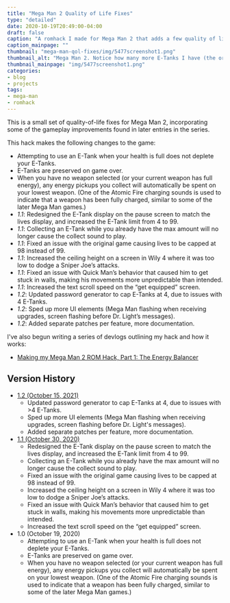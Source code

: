 ```yaml
---
title: "Mega Man 2 Quality of Life Fixes"
type: "detailed"
date: 2020-10-19T20:49:00-04:00
draft: false
caption: "A romhack I made for Mega Man 2 that adds a few quality of life improvements, including a recreation of the Energy Balancer feature, a fix for Quick Man's AI, an increased E-Tank cap, and more."
caption_mainpage: ""
thumbnail: "mega-man-qol-fixes/img/5477screenshot1.png"
thumbnail_alt: "Mega Man 2. Notice how many more E-Tanks I have (the original was limited to 4 and displayed them differently)."
thumbnail_mainpage: "img/5477screenshot1.png"
categories:
- blog
- projects
tags:
- mega-man
- romhack
---
```


This is a small set of quality-of-life fixes for Mega Man 2, incorporating some of the gameplay improvements found in later entries in the series.  

This hack makes the following changes to the game:

* Attempting to use an E-Tank when your health is full does not deplete your E-Tanks.
* E-Tanks are preserved on game over.
* When you have no weapon selected (or your current weapon has full energy), any energy pickups you collect will automatically be spent on your lowest weapon. (One of the Atomic Fire charging sounds is used to indicate that a weapon has been fully charged, similar to some of the later Mega Man games.)
* *1.1*: Redesigned the E-Tank display on the pause screen to match the lives display, and increased the E-Tank limit from 4 to 99.
* *1.1*: Collecting an E-Tank while you already have the max amount will no longer cause the collect sound to play.
* *1.1*: Fixed an issue with the original game causing lives to be capped at 98 instead of 99.
* *1.1*: Increased the ceiling height on a screen in Wily 4 where it was too low to dodge a Sniper Joe’s attacks.
* *1.1*: Fixed an issue with Quick Man’s behavior that caused him to get stuck in walls, making his movements more unpredictable than intended.
* *1.1*: Increased the text scroll speed on the “get equipped” screen.
* *1.2*: Updated password generator to cap E-Tanks at 4, due to issues with 4 E-Tanks.
* *1.2*: Sped up more UI elements (Mega Man flashing when receiving upgrades, screen flashing before Dr. Light’s messages).
* *1.2*: Added separate patches per feature, more documentation.

I've also begun writing a series of devlogs outlining my hack and how it works:
* [Making my Mega Man 2 ROM Hack, Part 1: The Energy Balancer](/thoughts/devlogs/romhacks/mm2_1/)

## Version History

- [1.2 (October 15, 2021)](zip/megaman2_qol_1_2.zip)
  - Updated password generator to cap E-Tanks at 4, due to issues with >4 E-Tanks.
  - Sped up more UI elements (Mega Man flashing when receiving upgrades, screen flashing before Dr. Light's messages).
  - Added separate patches per feature, more documentation.
- [1.1 (October 30, 2020)](zip/megaman2_qol_1_1.zip)
  - Redesigned the E-Tank display on the pause screen to match the lives display, and increased the E-Tank limit from 4 to 99.
  - Collecting an E-Tank while you already have the max amount will no longer cause the collect sound to play.
  - Fixed an issue with the original game causing lives to be capped at 98 instead of 99.
  - Increased the ceiling height on a screen in Wily 4 where it was too low to dodge a Sniper Joe’s attacks.
  - Fixed an issue with Quick Man’s behavior that caused him to get stuck in walls, making his movements more unpredictable than intended.
  - Increased the text scroll speed on the “get equipped” screen.
- 1.0 (October 19, 2020)
  - Attempting to use an E-Tank when your health is full does not deplete your E-Tanks.
  - E-Tanks are preserved on game over.
  - When you have no weapon selected (or your current weapon has full energy), any energy pickups you collect will automatically be spent on your lowest weapon. (One of the Atomic Fire charging sounds is used to indicate that a weapon has been fully charged, similar to some of the later Mega Man games.)

